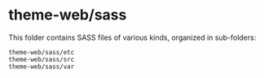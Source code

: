 # theme-web/sass

This folder contains SASS files of various kinds, organized in sub-folders:

    theme-web/sass/etc
    theme-web/sass/src
    theme-web/sass/var
